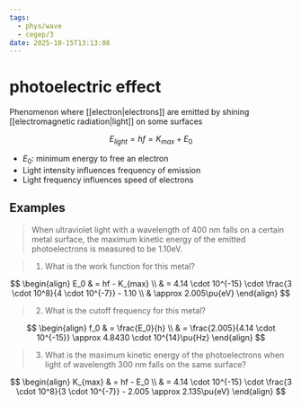 ```yaml
---
tags:
  - phys/wave
  - cegep/3
date: 2025-10-15T13:13:08
---
```


# photoelectric effect

Phenomenon where [[electron|electrons]] are emitted by shining [[electromagnetic radiation|light]] on some surfaces

$$
E_{light} = hf = K_{max} + E_0
$$

- $E_0$: minimum energy to free an electron
- Light intensity influences frequency of emission
- Light frequency influences speed of electrons

## Examples

> When ultraviolet light with a wavelength of 400 nm falls on a certain metal surface, the maximum kinetic energy of the emitted photoelectrons is measured to be 1.10eV.

> 1. What is the work function for this metal?

$$
\begin{align}
E_0 & = hf - K_{max} \\
 & = 4.14 \cdot 10^{-15} \cdot \frac{3 \cdot 10^8}{4 \cdot 10^{-7}} - 1.10 \\
 & \approx 2.005\pu{eV}
\end{align}
$$

> 2. What is the cutoff frequency for this metal?

$$
\begin{align}
f_0 & = \frac{E_0}{h} \\
 & = \frac{2.005}{4.14 \cdot 10^{-15}} \approx 4.8430 \cdot 10^{14}\pu{Hz}
\end{align}
$$

> 3. What is the maximum kinetic energy of the photoelectrons when light of wavelength 300 nm falls on the same surface?

$$
\begin{align}
K_{max} & = hf - E_0 \\
 & = 4.14 \cdot 10^{-15} \cdot \frac{3 \cdot 10^8}{3 \cdot 10^{-7}} - 2.005 \approx 2.135\pu{eV}
\end{align}
$$